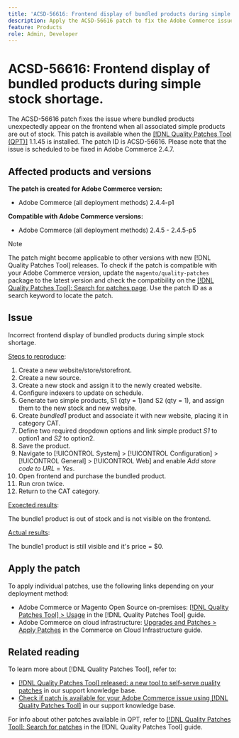 ```yaml
---
title: 'ACSD-56616: Frontend display of bundled products during simple stock shortage'.
description: Apply the ACSD-56616 patch to fix the Adobe Commerce issue where bundled products unexpectedly appear on the frontend when all associated simple products are out of stock.
feature: Products
role: Admin, Developer
---
```

# ACSD-56616: Frontend display of bundled products during simple stock shortage.

The ACSD-56616 patch fixes the issue where bundled products unexpectedly appear on the frontend when all associated simple products are out of stock. This patch is available when the [[!DNL Quality Patches Tool (QPT)]](/help/announcements/adobe-commerce-announcements/magento-quality-patches-released-new-tool-to-self-serve-quality-patches.md) 1.1.45 is installed. The patch ID is ACSD-56616. Please note that the issue is scheduled to be fixed in Adobe Commerce 2.4.7.

## Affected products and versions

**The patch is created for Adobe Commerce version:**

* Adobe Commerce (all deployment methods) 2.4.4-p1

**Compatible with Adobe Commerce versions:**

* Adobe Commerce (all deployment methods) 2.4.5 - 2.4.5-p5

>[!NOTE]
>
>The patch might become applicable to other versions with new [!DNL Quality Patches Tool] releases. To check if the patch is compatible with your Adobe Commerce version, update the `magento/quality-patches` package to the latest version and check the compatibility on the [[!DNL Quality Patches Tool]: Search for patches page](https://experienceleague.adobe.com/tools/commerce-quality-patches/index.html). Use the patch ID as a search keyword to locate the patch.

## Issue

Incorrect frontend display of bundled products during simple stock shortage.

<u>Steps to reproduce</u>:

1. Create a new website/store/storefront.
1. Create a new source.
1. Create a new stock and assign it to the newly created website.
1. Configure indexers to update on schedule.
1. Generate two simple products, S1 (qty = 1)and S2 (qty = 1), and assign them to the new stock and new website.
1. Create *bundled1* product and associate it with new website, placing it in category CAT.
1. Define two required dropdown options and link simple product *S1* to option1 and *S2* to option2.
1. Save the product.
1. Navigate to [!UICONTROL System] > [!UICONTROL Configuration] > [!UICONTROL General] > [!UICONTROL Web] and enable *Add store code to URL* = *Yes*.
1. Open frontend and purchase the bundled product.
1. Run cron twice.
1. Return to the CAT category.

<u>Expected results</u>:

The bundle1 product is out of stock and is not visible on the frontend.

<u>Actual results</u>:

The bundle1 product is still visible and it's price = $0.

## Apply the patch

To apply individual patches, use the following links depending on your deployment method:

* Adobe Commerce or Magento Open Source on-premises: [[!DNL Quality Patches Tool] > Usage](https://experienceleague.adobe.com/docs/commerce-operations/tools/quality-patches-tool/usage.html) in the [!DNL Quality Patches Tool] guide.
* Adobe Commerce on cloud infrastructure: [Upgrades and Patches > Apply Patches](https://experienceleague.adobe.com/docs/commerce-cloud-service/user-guide/develop/upgrade/apply-patches.html) in the Commerce on Cloud Infrastructure guide.

## Related reading

To learn more about [!DNL Quality Patches Tool], refer to:

* [[!DNL Quality Patches Tool] released: a new tool to self-serve quality patches](/help/announcements/adobe-commerce-announcements/magento-quality-patches-released-new-tool-to-self-serve-quality-patches.md) in our support knowledge base.
* [Check if patch is available for your Adobe Commerce issue using [!DNL Quality Patches Tool]](/help/support-tools/patches-available-in-qpt-tool/check-patch-for-magento-issue-with-magento-quality-patches.md) in our support knowledge base.

For info about other patches available in QPT, refer to [[!DNL Quality Patches Tool]: Search for patches](https://experienceleague.adobe.com/tools/commerce-quality-patches/index.html) in the [!DNL Quality Patches Tool] guide.
